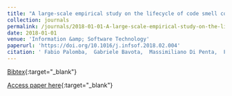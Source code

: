 ```yaml
---
title: "A large-scale empirical study on the lifecycle of code smell co-occurrences"
collection: journals
permalink: /journals/2018-01-01-A-large-scale-empirical-study-on-the-lifecycle-of-code-smell-co-occurrences
date: 2018-01-01
venue: 'Information &amp; Software Technology'
paperurl: 'https://doi.org/10.1016/j.infsof.2018.02.004'
citation: ' Fabio Palomba,  Gabriele Bavota,  Massimiliano Di Penta,  Fausto Fasano,  Rocco Oliveto,  Andrea De Lucia, &quot;A large-scale empirical study on the lifecycle of code smell co-occurrences.&quot; Information &amp;amp; Software Technology, 2018.'
---
```

[Bibtex](https://dblp.org/rec/bib/journals/infsof/PalombaBPFOL18){:target="_blank"}

[Access paper here](https://doi.org/10.1016/j.infsof.2018.02.004){:target="_blank"}
